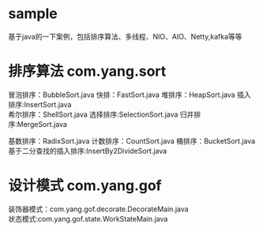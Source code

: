 # sample
基于java的一下案例，包括排序算法、多线程、NIO、AIO、Netty,kafka等等

# 排序算法  com.yang.sort                                                                                  
冒泡排序：BubbleSort.java      快排：FastSort.java             堆排序：HeapSort.java       插入排序:InsertSort.java                           
希尔排序：ShellSort.java       选择排序:SelectionSort.java     归并排序:MergeSort.java      
  
基数排序：RadixSort.java       计数排序：CountSort.java        桶排序：BucketSort.java                                                 
基于二分查找的插入排序:InsertBy2DivideSort.java


# 设计模式  com.yang.gof                                                                                   
装饰器模式：com.yang.gof.decorate.DecorateMain.java                                                                      
状态模式:com.yang.gof.state.WorkStateMain.java                                                                          
